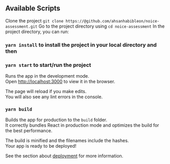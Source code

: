 
## Available Scripts
Clone the project `git clone https://@github.com/ahsanhabibleon/noice-assessment.git`
Go to the project directory using `cd noice-assessment`
In the project directory, you can run:
### `yarn install` to install the project in your local directory and then
### `yarn start` to start/run the project

Runs the app in the development mode.\
Open [http://localhost:3000](http://localhost:3000) to view it in the browser.

The page will reload if you make edits.\
You will also see any lint errors in the console.

### `yarn build`

Builds the app for production to the `build` folder.\
It correctly bundles React in production mode and optimizes the build for the best performance.

The build is minified and the filenames include the hashes.\
Your app is ready to be deployed!

See the section about [deployment](https://facebook.github.io/create-react-app/docs/deployment) for more information.

